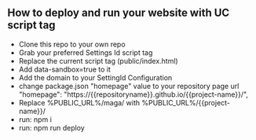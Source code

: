 ## How to deploy and run your website with UC script tag

- Clone this repo to your own repo
- Grab your preferred Settings Id script tag
- Replace the current script tag (public/index.html)
- Add data-sandbox=true to it
- Add the domain to your SettingId Configuration
- change package.json "homepage" value to your repository page url
  "homepage": "https://{{repositoryname}}.github.io/{{project-name}}/",
- Replace %PUBLIC_URL%/maga/ with %PUBLIC_URL%/{{project-name}}/
- run: npm i
- run: npm run deploy
